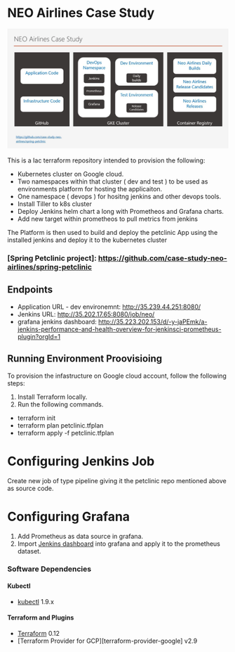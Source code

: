 # NEO Airlines Case Study 

![Architecture](https://raw.githubusercontent.com/case-study-neo-airlines/devops/master/neo.JPG)

This is a Iac terraform repository intended to provision the following:
- Kubernetes cluster on Google cloud.
- Two namespaces within that cluster ( dev and test ) to be used as environments platform for hosting the applicaiton.
- One namespace ( devops ) for hositng jenkins and other devops tools.
- Install Tiller to k8s cluster
- Deploy Jenkins helm chart a long with Prometheos and Grafana charts.
- Add new target within prometheos to pull metrics from jenkins

The Platform is then used to build and deploy the petclinic App using the installed jenkins and deploy it to the kubernetes cluster 
### [Spring Petclinic project]: https://github.com/case-study-neo-airlines/spring-petclinic


## Endpoints

- Application URL - dev environemnt: http://35.239.44.251:8080/
- Jenkins URL: http://35.202.17.65:8080/job/neo/
- grafana jenkins dashboard: http://35.223.202.153/d/-y-jaPEmk/a-jenkins-performance-and-health-overview-for-jenkinsci-prometheus-plugin?orgId=1

## Running Environment Proovisioing

To provision the infastructure on Google cloud account, follow the following steps:

1. Install Terraform locally. 
2. Run the following commands.
- terraform init
- terraform plan petclinic.tfplan
- terraform apply -f petclinic.tfplan

# Configuring Jenkins Job
Create new job of type pipeline giving it the petclinic repo mentioned above as source code.

# Configuring Grafana
1. Add Prometheus as data source in grafana.
2. Import [Jenkins dashboard](https://grafana.com/grafana/dashboards/9524) into grafana and apply it to the prometheus dataset.

### Software Dependencies
#### Kubectl
- [kubectl](https://github.com/kubernetes/kubernetes/releases) 1.9.x
#### Terraform and Plugins
- [Terraform](https://www.terraform.io/downloads.html) 0.12
- [Terraform Provider for GCP][terraform-provider-google] v2.9

